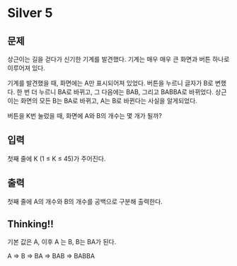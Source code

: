 # Silver 5

## 문제
상근이는 길을 걷다가 신기한 기계를 발견했다. 기계는 매우 매우 큰 화면과 버튼 하나로 이루어져 있다.

기계를 발견했을 때, 화면에는 A만 표시되어져 있었다. 버튼을 누르니 글자가 B로 변했다. 한 번 더 누르니 BA로 바뀌고, 그 다음에는 BAB, 그리고 BABBA로 바뀌었다. 상근이는 화면의 모든 B는 BA로 바뀌고, A는 B로 바뀐다는 사실을 알게되었다.

버튼을 K번 눌렀을 때, 화면에 A와 B의 개수는 몇 개가 될까?

## 입력
첫째 줄에 K (1 ≤ K ≤ 45)가 주어진다.

## 출력
첫째 줄에 A의 개수와 B의 개수를 공백으로 구분해 출력한다.

## Thinking!!
기본 값은 A, 이후 A 는 B, B는 BA가 된다.

A => B => BA => BAB => BABBA